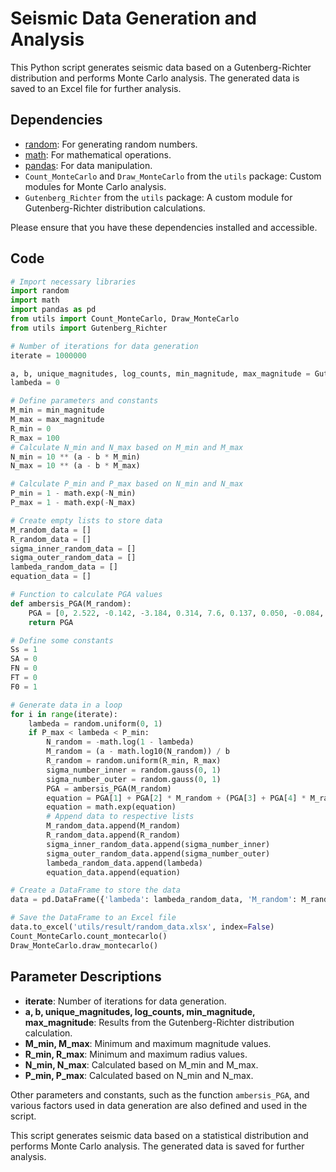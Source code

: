 # Seismic Data Generation and Analysis

This Python script generates seismic data based on a Gutenberg-Richter distribution and performs Monte Carlo analysis. The generated data is saved to an Excel file for further analysis.

## Dependencies

- [random](https://docs.python.org/3/library/random.html): For generating random numbers.
- [math](https://docs.python.org/3/library/math.html): For mathematical operations.
- [pandas](https://pandas.pydata.org/): For data manipulation.
- `Count_MonteCarlo` and `Draw_MonteCarlo` from the `utils` package: Custom modules for Monte Carlo analysis.
- `Gutenberg_Richter` from the `utils` package: A custom module for Gutenberg-Richter distribution calculations.

Please ensure that you have these dependencies installed and accessible.

## Code

```python
# Import necessary libraries
import random
import math
import pandas as pd
from utils import Count_MonteCarlo, Draw_MonteCarlo
from utils import Gutenberg_Richter

# Number of iterations for data generation
iterate = 1000000

a, b, unique_magnitudes, log_counts, min_magnitude, max_magnitude = Gutenberg_Richter.gutenberg_richter_coefficients()
lambeda = 0

# Define parameters and constants
M_min = min_magnitude
M_max = max_magnitude
R_min = 0
R_max = 100
# Calculate N_min and N_max based on M_min and M_max
N_min = 10 ** (a - b * M_min)
N_max = 10 ** (a - b * M_max)

# Calculate P_min and P_max based on N_min and N_max
P_min = 1 - math.exp(-N_min)
P_max = 1 - math.exp(-N_max)

# Create empty lists to store data
M_random_data = []
R_random_data = []
sigma_inner_random_data = []
sigma_outer_random_data = []
lambeda_random_data = []
equation_data = []

# Function to calculate PGA values
def ambersis_PGA(M_random):
    PGA = [0, 2.522, -0.142, -3.184, 0.314, 7.6, 0.137, 0.050, -0.084, 0.062, -0.044, 0.665 - 0.065 * M_random, 0.222 - 0.022 * M_random]
    return PGA

# Define some constants
Ss = 1
SA = 0
FN = 0
FT = 0
F0 = 1

# Generate data in a loop
for i in range(iterate):
    lambeda = random.uniform(0, 1)
    if P_max < lambeda < P_min:
        N_random = -math.log(1 - lambeda)
        M_random = (a - math.log10(N_random)) / b
        R_random = random.uniform(R_min, R_max)
        sigma_number_inner = random.gauss(0, 1)
        sigma_number_outer = random.gauss(0, 1)
        PGA = ambersis_PGA(M_random)
        equation = PGA[1] + PGA[2] * M_random + (PGA[3] + PGA[4] * M_random) * math.log(math.sqrt(PGA[5] ** 2 + R_random ** 2)) + PGA[6] * Ss + PGA[7] * SA + PGA[8] * FN + PGA[9] * FT + PGA[10] * F0 + PGA[11] * sigma_number_inner + PGA[12] * sigma_number_outer
        equation = math.exp(equation)
        # Append data to respective lists
        M_random_data.append(M_random)
        R_random_data.append(R_random)
        sigma_inner_random_data.append(sigma_number_inner)
        sigma_outer_random_data.append(sigma_number_outer)
        lambeda_random_data.append(lambeda)
        equation_data.append(equation)

# Create a DataFrame to store the data
data = pd.DataFrame({'lambeda': lambeda_random_data, 'M_random': M_random_data, 'R_random': R_random_data, 'Sigma_outer': sigma_outer_random_data, 'Sigma_inner': sigma_inner_random_data, 'PGA': equation_data})

# Save the DataFrame to an Excel file
data.to_excel('utils/result/random_data.xlsx', index=False)
Count_MonteCarlo.count_montecarlo()
Draw_MonteCarlo.draw_montecarlo()
```

## Parameter Descriptions

- **iterate**: Number of iterations for data generation.
- **a, b, unique_magnitudes, log_counts, min_magnitude, max_magnitude**: Results from the Gutenberg-Richter distribution calculation.
- **M_min, M_max**: Minimum and maximum magnitude values.
- **R_min, R_max**: Minimum and maximum radius values.
- **N_min, N_max**: Calculated based on M_min and M_max.
- **P_min, P_max**: Calculated based on N_min and N_max.

Other parameters and constants, such as the function `ambersis_PGA`, and various factors used in data generation are also defined and used in the script.

This script generates seismic data based on a statistical distribution and performs Monte Carlo analysis. The generated data is saved for further analysis.
